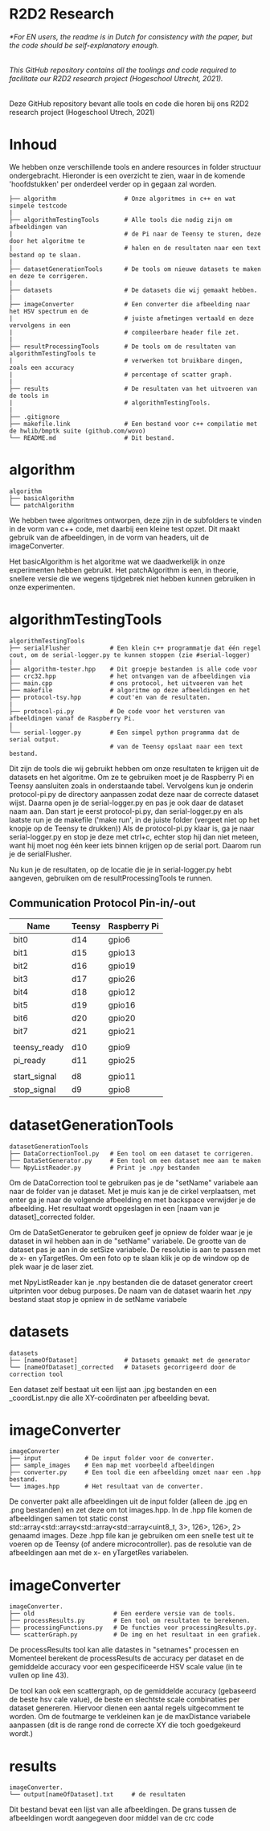 # R2D2 Research
###### *For EN users, the readme is in Dutch for consistency with the paper, but the code should be self-explanatory enough.

###### This GitHub repository contains all the toolings and code required to facilitate our R2D2 research project (Hogeschool Utrecht, 2021).

Deze GitHub repository bevant alle tools en code die horen bij ons R2D2 research project (Hogeschool Utrech, 2021)

# Inhoud

We hebben onze verschillende tools en andere resources in folder structuur ondergebracht. Hieronder is een overzicht te zien, waar in de komende 'hoofdstukken' per onderdeel verder op in gegaan zal worden.


    ├── algorithm                   # Onze algoritmes in c++ en wat simpele testcode
    |                               
    ├── algorithmTestingTools       # Alle tools die nodig zijn om afbeeldingen van 
    |                               # de Pi naar de Teensy te sturen, deze door het algoritme te 
    |                               # halen en de resultaten naar een text bestand op te slaan.
    |                               
    ├── datasetGenerationTools      # De tools om nieuwe datasets te maken en deze te corrigeren.
    |                               
    ├── datasets                    # De datasets die wij gemaakt hebben.
    |                                
    ├── imageConverter              # Een converter die afbeelding naar het HSV spectrum en de
    |                               # juiste afmetingen vertaald en deze vervolgens in een
    |                               # compileerbare header file zet.
    |                                
    ├── resultProcessingTools       # De tools om de resultaten van algorithmTestingTools te
    |                               # verwerken tot bruikbare dingen, zoals een accuracy 
    |                               # percentage of scatter graph.
    |                                
    ├── results                     # De resultaten van het uitvoeren van de tools in
    |                               # algorithmTestingTools.
    |                                
    ├── .gitignore                   
    ├── makefile.link               # Een bestand voor c++ compilatie met de hwlib/bmptk suite (github.com/wovo)
    └── README.md                   # Dit bestand.

# algorithm
    algorithm              
    ├── basicAlgorithm
    └── patchAlgorithm

We hebben twee algoritmes ontworpen, deze zijn in de subfolders te vinden in de vorm van c++ code, met daarbij een kleine test opzet. Dit maakt gebruik van de afbeeldingen, in de vorm van headers, uit de imageConverter.

Het basicAlgorithm is het algoritme wat we daadwerkelijk in onze experimenten hebben gebruikt.
Het patchAlgorithm is een, in theorie, snellere versie die we wegens tijdgebrek niet hebben kunnen gebruiken in onze experimenten.

# algorithmTestingTools
    algorithmTestingTools
    ├── serialFlusher           # Een klein c++ programmatje dat één regel cout, om de serial-logger.py te kunnen stoppen (zie #serial-logger)
    |
    ├── algorithm-tester.hpp    # Dit groepje bestanden is alle code voor 
    ├── crc32.hpp               # het ontvangen van de afbeeldingen via 
    ├── main.cpp                # ons protocol, het uitvoeren van het 
    ├── makefile                # algoritme op deze afbeeldingen en het 
    ├── protocol-tsy.hpp        # cout'en van de resultaten.
    |
    ├── protocol-pi.py          # De code voor het versturen van afbeeldingen vanaf de Raspberry Pi.
    |
    └── serial-logger.py        # Een simpel python programma dat de serial output. 
                                # van de Teensy opslaat naar een text bestand.

Dit zijn de tools die wij gebruikt hebben om onze resultaten te krijgen uit de datasets en het algoritme.
Om ze te gebruiken moet je de Raspberry Pi en Teensy aansluiten zoals in onderstaande tabel. 
Vervolgens kun je onderin protocol-pi.py de directory aanpassen zodat deze naar de correcte dataset wijst.
Daarna open je de serial-logger.py en pas je ook daar de dataset naam aan. 
Dan start je eerst protocol-pi.py, dan serial-logger.py en als laatste run je de makefile ('make run', in de juiste folder (vergeet niet op het knopje op de Teensy te drukken))
Als de protocol-pi.py klaar is, ga je naar serial-logger.py en stop je deze met ctrl+c, echter stop hij dan niet meteen, want hij moet nog één keer iets binnen krijgen op de serial port. Daarom run je de serialFlusher.

Nu kun je de resultaten, op de locatie die je in serial-logger.py hebt aangeven, gebruiken om de resultProcessingTools te runnen.


## Communication Protocol Pin-in/-out
Name | Teensy | Raspberry Pi
-----|--------|-------------
bit0 | d14 | gpio6
bit1 | d15 | gpio13
bit2 | d16 | gpio19
bit3 | d17 | gpio26
bit4 | d18 | gpio12
bit5 | d19 | gpio16
bit6 | d20 | gpio20
bit7 | d21 | gpio21
||
teensy_ready | d10 | gpio9
pi_ready |  d11 | gpio25
||
start_signal | d8 | gpio11
stop_signal | d9 | gpio8

# datasetGenerationTools
    datasetGenerationTools
    ├── DataCorrectionTool.py   # Een tool om een dataset te corrigeren.
    ├── DataSetGenerator.py     # Een tool om een dataset mee aan te maken
    └── NpyListReader.py        # Print je .npy bestanden

Om de DataCorrection tool te gebruiken pas je de "setName" variabele aan naar de folder van je dataset. Met je muis kan je de cirkel verplaatsen, met enter ga je naar de volgende afbeelding en met backspace verwijder je de afbeelding. Het resultaat wordt opgeslagen in een [naam van je dataset]_corrected folder.

Om de DataSetGenerator te gebruiken geef je opniew de folder waar je je dataset in wil hebben aan in de "setName" variabele. De grootte van de dataset pas je aan in de setSize variabele. De resolutie is aan te passen met de x- en yTargetRes. Om een foto op te slaan klik je op de window op de plek waar je de laser ziet.

met NpyListReader kan je .npy bestanden die de dataset generator creert uitprinten voor debug purposes. De naam van de dataset waarin het .npy bestand staat stop je opniew in de setName variabele

# datasets
    datasets
    ├── [nameOfDataset]             # Datasets gemaakt met de generator
    └── [nameOfDataset]_corrected   # Datasets gecorrigeerd door de correction tool
Een dataset zelf bestaat uit een lijst aan .jpg bestanden en een _coordList.npy die alle XY-coördinaten per afbeelding bevat.

# imageConverter
    imageConverter
    ├── input            # De input folder voor de converter.
    ├── sample_images    # Een map met voorbeeld afbeeldingen
    ├── converter.py     # Een tool die een afbeelding omzet naar een .hpp bestand.
    └── images.hpp       # Het resultaat van de converter.
De converter pakt alle afbeeldingen uit de input folder (alleen de .jpg en .png bestanden) en zet deze om tot images.hpp. In de .hpp file komen de afbeeldingen samen tot static const std::array<std::array<std::array<std::array<uint8_t, 3>, 126>, 126>, 2> genaamd images. Deze .hpp file kan je gebruiken om een snelle test uit te voeren op de Teensy (of andere microcontroller).
pas de resolutie van de afbeeldingen aan met de x- en yTargetRes variabelen.

# imageConverter
    imageConverter.
    ├── old                      # Een eerdere versie van de tools.
    ├── processResults.py        # Een tool om resultaten te berekenen.
    ├── processingFunctions.py   # De functies voor processingResults.py.
    └── scatterGraph.py          # De img en het resultaat in een grafiek.
De processResults tool kan alle datastes in "setnames" processen en 
Momenteel berekent de processResults de accuracy per dataset en de gemiddelde accuracy voor een gespecificeerde HSV scale value (in te vullen op line 43).

De tool kan ook een scattergraph, op de gemiddelde accuracy (gebaseerd de beste hsv cale value), de beste en slechtste scale combinaties per dataset genereren. Hiervoor dienen een aantal regels uitgecomment te worden.
Om de foutmarge te verkleinen kan je de maxDistance variabele aanpassen (dit is de range rond de correcte XY die toch goedgekeurd wordt.)

# results
    imageConverter.
    └── output[nameOfDataset].txt     # de resultaten
Dit bestand bevat een lijst van alle afbeeldingen. De grans tussen de afbeeldingen wordt aangegeven door middel van de crc code
